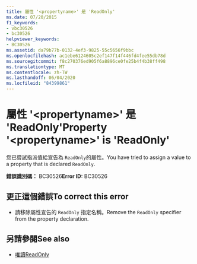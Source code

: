 ```yaml
---
title: 屬性 '<propertyname>' 是 'ReadOnly'
ms.date: 07/20/2015
f1_keywords:
- vbc30526
- bc30526
helpviewer_keywords:
- BC30526
ms.assetid: da79b77b-0132-4ef3-9825-55c5656f9bbc
ms.openlocfilehash: ac1ebe6124605c2ef147f14f446fd4fee55db78d
ms.sourcegitcommit: f8c270376ed905f6a8896ce0fe25b4f4b38ff498
ms.translationtype: MT
ms.contentlocale: zh-TW
ms.lasthandoff: 06/04/2020
ms.locfileid: "84399861"
---
```

# <a name="property-propertyname-is-readonly"></a><span data-ttu-id="c9b28-102">屬性 '\<propertyname>' 是 'ReadOnly'</span><span class="sxs-lookup"><span data-stu-id="c9b28-102">Property '\<propertyname>' is 'ReadOnly'</span></span>
<span data-ttu-id="c9b28-103">您已嘗試指派值給宣告為 `ReadOnly`的屬性。</span><span class="sxs-lookup"><span data-stu-id="c9b28-103">You have tried to assign a value to a property that is declared `ReadOnly`.</span></span>  
  
 <span data-ttu-id="c9b28-104">**錯誤識別碼：** BC30526</span><span class="sxs-lookup"><span data-stu-id="c9b28-104">**Error ID:** BC30526</span></span>  
  
## <a name="to-correct-this-error"></a><span data-ttu-id="c9b28-105">更正這個錯誤</span><span class="sxs-lookup"><span data-stu-id="c9b28-105">To correct this error</span></span>  
  
- <span data-ttu-id="c9b28-106">請移除屬性宣告的 `ReadOnly` 指定名稱。</span><span class="sxs-lookup"><span data-stu-id="c9b28-106">Remove the `ReadOnly` specifier from the property declaration.</span></span>  
  
## <a name="see-also"></a><span data-ttu-id="c9b28-107">另請參閱</span><span class="sxs-lookup"><span data-stu-id="c9b28-107">See also</span></span>

- [<span data-ttu-id="c9b28-108">唯讀</span><span class="sxs-lookup"><span data-stu-id="c9b28-108">ReadOnly</span></span>](../language-reference/modifiers/readonly.md)
